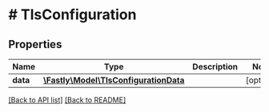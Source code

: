 # # TlsConfiguration

## Properties

Name | Type | Description | Notes
------------ | ------------- | ------------- | -------------
**data** | [**\Fastly\Model\TlsConfigurationData**](TlsConfigurationData.md) |  | [optional]

[[Back to API list]](../../README.md#endpoints) [[Back to README]](../../README.md)
